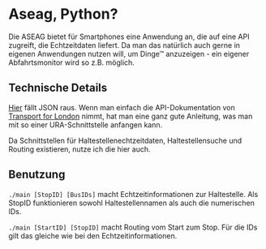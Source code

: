 # Aseag, Python?
Die ASEAG bietet für Smartphones eine Anwendung an, die auf eine API
zugreift, die Echtzeitdaten liefert. Da man das natürlich auch gerne in
eigenen Anwendungen nutzen will, um Dinge™ anzuzeigen - ein eigener
Abfahrtsmonitor wird so z.B. möglich.

## Technische Details
[Hier](http://ivu.aseag.de/interfaces/ura/instant_V2) fällt JSON raus. Wenn
man einfach die API-Dokumentation von [Transport for
London](http://www.tfl.gov.uk/cdn/static/cms/documents/tfl-live-bus-and-river-bus-arrivals-api-documentation.pdf)
nimmt, hat man eine ganz gute Anleitung, was man mit so einer
URA-Schnittstelle anfangen kann.

Da Schnittstellen für Haltestellenechtzeitdaten, Haltestellensuche und
Routing existieren, nutze ich die hier auch.

## Benutzung
`./main [StopID] [BusIDs]` macht Echtzeitinformationen zur Haltestelle. Als
StopID funktionieren sowohl Haltestellennamen als auch die numerischen IDs.

`./main [StartID] [StopID]` macht Routing vom Start zum Stop. Für die IDs
gilt das gleiche wie bei den Echtzeitinformationen.
